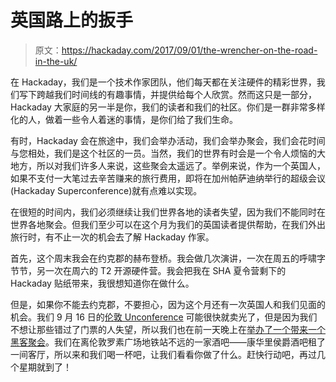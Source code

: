 # 英国路上的扳手

> 原文：<https://hackaday.com/2017/09/01/the-wrencher-on-the-road-in-the-uk/>

在 Hackaday，我们是一个技术作家团队，他们每天都在关注硬件的精彩世界，我们写下跨越我们时间线的有趣事情，并提供给每个人欣赏。然而这只是一部分，Hackaday 大家庭的另一半是你，我们的读者和我们的社区。你们是一群非常多样化的人，做着一些令人着迷的事情，是你们给了我们生命。

有时，Hackaday 会在旅途中，我们会举办活动，我们会举办聚会，我们会花时间与您相处，我们是这个社区的一员。当然，我们的世界有时会是一个令人烦恼的大地方，所以对我们许多人来说，这些聚会太遥远了。举例来说，作为一个英国人，如果不支付一大笔过去辛苦赚来的旅行费用，即将在加州帕萨迪纳举行的超级会议(Hackaday Superconference)就有点难以实现。

在很短的时间内，我们必须继续让我们世界各地的读者失望，因为我们不能同时在世界各地聚会。但我们至少可以在这个月为我们的英国读者提供帮助，在我们外出旅行时，有不止一次的机会去了解 Hackaday 作家。

首先，这个周末我会在约克郡的赫布登桥。我会做几次演讲，一次在周五的呼啸字节节，另一次在周六的 T2 开源硬件营。我会把我在 SHA 夏令营剩下的 Hackaday 贴纸带来，我很想知道你在做什么。

但是，如果你不能去约克郡，不要担心，因为这个月还有一次英国人和我们见面的机会。我们 9 月 16 日的[伦敦 Unconference](https://hackaday.io/event/26247-hackaday-uk-unconference) 可能很快就卖光了，但是因为我们不想让那些错过了门票的人失望，所以我们也在前一天晚上在[举办了一个带来一个黑客聚会](https://www.eventbrite.com/e/hackaday-bring-a-hack-meetup-uk-tickets-37313388349)。我们在离伦敦罗素广场地铁站不远的一家酒吧——康华里侯爵酒吧租了一间客厅，所以来和我们喝一杯吧，让我们看看你做了什么。赶快行动吧，再过几个星期就到了！